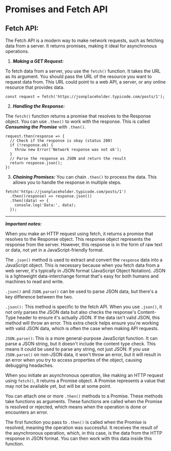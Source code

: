 <h1>Promises and Fetch API</h1>

<h2>Fetch API:</h2>

The Fetch API is a modern way to make network requests, such as fetching data from a server. It returns promises, making it ideal for asynchronous operations.

1) ***Making a GET Request:***

To fetch data from a server, you use the ```fetch()``` function. It takes the URL as its argument. You should pass the URL of the resource you want to request data from. This URL could point to a web API, a server, or any online resource that provides data.

```
const request = fetch('https://jsonplaceholder.typicode.com/posts/1');
```

2) ***Handling the Response:*** 

The ```fetch()``` function returns a promise that resolves to the Response object. You can use ```.then()``` to work with the response. This is called ***Consuming the Promise*** with ```.then()```.

```
request.then(response => {
  // Check if the response is okay (status 200)
  if (!response.ok) {
    throw new Error('Network response was not ok');
  }
  // Parse the response as JSON and return the result
  return response.json();
})
```

3) ***Chaining Promises:***
You can chain ```.then()``` to process the data. This allows you to handle the response in multiple steps.

```
fetch('https://jsonplaceholder.typicode.com/posts/1')
  .then((response) => response.json())
  .then((data) => {
    console.log('Data:', data);
  });
```

***

***Important notes:***

When you make an HTTP request using fetch, it returns a promise that resolves to the Response object. This response object represents the response from the server. However, this response is in the form of raw text or data, not yet in a JavaScript-friendly format.

The ```.json()``` method is used to extract and convert the ```response``` data into a JavaScript object. This is necessary because when you fetch data from a web server, it's typically in JSON format (JavaScript Object Notation). JSON is a lightweight data-interchange format that's easy for both humans and machines to read and write.

```.json()``` and ```JSON.parse()``` can be used to parse JSON data, but there's a key difference between the two.

```.json():``` This method is specific to the fetch API. When you use ```.json()```, it not only parses the JSON data but also checks the response's Content-Type header to ensure it's actually JSON. If the data isn't valid JSON, this method will throw an error. This extra check helps ensure you're working with valid JSON data, which is often the case when making API requests.

```JSON.parse()```: This is a more general-purpose JavaScript function. It can parse a JSON string, but it doesn't include the content type check. This means it could be used to parse any string, not just JSON. If you use ```JSON.parse()``` on non-JSON data, it won't throw an error, but it will result in an error when you try to access properties of the object, causing debugging headaches.

When you initiate an asynchronous operation, like making an HTTP request using ```fetch()```, it returns a Promise object. A Promise represents a value that may not be available yet, but will be at some point.

You can attach one or more ```.then()``` methods to a Promise. These methods take functions as arguments. These functions are called when the Promise is resolved or rejected, which means when the operation is done or encounters an error.

The first function you pass to ```.then()``` is called when the Promise is resolved, meaning the operation was successful. It receives the result of the asynchronous operation, which, in this case, is the data from the HTTP response in JSON format. You can then work with this data inside this function.
